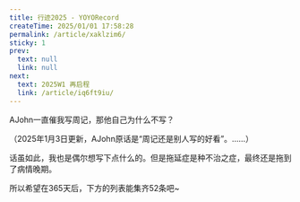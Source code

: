```yaml
---
title: 行迹2025 - YOYORecord
createTime: 2025/01/01 17:58:28
permalink: /article/xaklzim6/
sticky: 1
prev:
  text: null
  link: null
next:
  text: 2025W1 再启程
  link: /article/iq6ft9iu/
---
```

AJohn一直催我写周记，那他自己为什么不写？

（2025年1月3日更新，AJohn原话是“周记还是别人写的好看”。……）

话虽如此，我也是偶尔想写下点什么的。但是拖延症是种不治之症，最终还是拖到了病情晚期。

所以希望在365天后，下方的列表能集齐52条吧~

<LinkCard title="2025W1 再启程" href="/article/iq6ft9iu/" />
<LinkCard title="2025W2 假设" href="/article/cfyl2b89/" />
<LinkCard title="2025W3 猜想" href="/article/cpaezpwo/" />
<LinkCard title="2025W4-6 过程" href="/article/qtqrfb5l/" />
<LinkCard title="2025W7 证明" href="/article/5hpo98s5/" />
<LinkCard title="2025W8 结论" href="/article/v4hxp8um/" />
